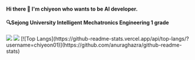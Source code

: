 #### Hi there 🙌 I'm chiyeon who wants to be AI developer.
#### 🔍Sejong University Intelligent Mechatronics Engineering 1 grade
<img src="https://capsule-render.vercel.app/api?type=waving&color=DC143C&height=200&section=header&text=Welcome to me!&fontSize=60" />
<img src="https://capsule-render.vercel.app/api?type=waving&color=DC143C&height=200&section=footer&text=&fontSize=60" />
[![Top Langs](https://github-readme-stats.vercel.app/api/top-langs/?username=chiyeon01)](https://github.com/anuraghazra/github-readme-stats)
